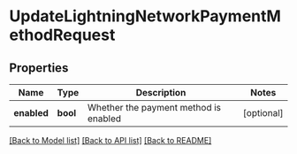 # UpdateLightningNetworkPaymentMethodRequest

## Properties
Name | Type | Description | Notes
------------ | ------------- | ------------- | -------------
**enabled** | **bool** | Whether the payment method is enabled | [optional] 

[[Back to Model list]](../README.md#documentation-for-models) [[Back to API list]](../README.md#documentation-for-api-endpoints) [[Back to README]](../README.md)

